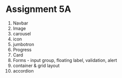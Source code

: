 # Assignment 5A

1. Navbar
2. Image
3. carousel
4. icon
5. jumbotron
6. Progress
7. Card
8. Forms - input group, floating label, validation, alert
9. container & grid layout
10. accordion